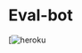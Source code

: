 # Eval-bot


[![heroku](https://heroku.com/deploy?template=https://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@github.com/Subroz/Eval-bot)
